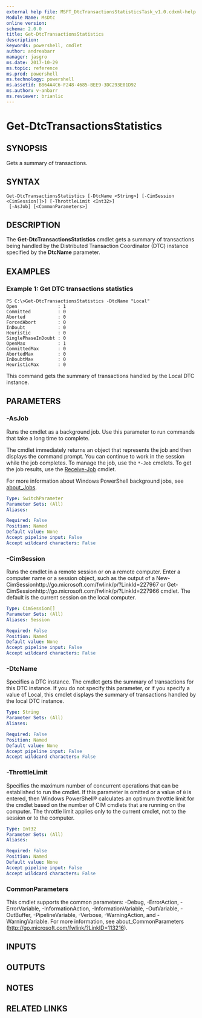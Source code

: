 ```yaml
---
external help file: MSFT_DtcTransactionsStatisticsTask_v1.0.cdxml-help.xml
Module Name: MsDtc
online version: 
schema: 2.0.0
title: Get-DtcTransactionsStatistics
description: 
keywords: powershell, cmdlet
author: andreabarr
manager: jasgro
ms.date: 2017-10-29
ms.topic: reference
ms.prod: powershell
ms.technology: powershell
ms.assetid: B864A4C6-F248-4685-BEE9-3DC293E01D92
ms.author: v-anbarr
ms.reviewer: brianlic
---
```


# Get-DtcTransactionsStatistics

## SYNOPSIS
Gets a summary of transactions.

## SYNTAX

```
Get-DtcTransactionsStatistics [-DtcName <String>] [-CimSession <CimSession[]>] [-ThrottleLimit <Int32>]
 [-AsJob] [<CommonParameters>]
```

## DESCRIPTION
The **Get-DtcTransactionsStatistics** cmdlet gets a summary of transactions being handled by the Distributed Transaction Coordinator (DTC) instance specified by the **DtcName** parameter.

## EXAMPLES

### Example 1: Get DTC transactions statistics
```
PS C:\>Get-DtcTransactionsStatistics -DtcName "Local"
Open               : 1
Committed          : 0
Aborted            : 0
ForcedAbort        : 0
InDoubt            : 0
Heuristic          : 0
SinglePhaseInDoubt : 0
OpenMax            : 1
CommittedMax       : 0
AbortedMax         : 0
InDoubtMax         : 0
HeuristicMax       : 0
```

This command gets the summary of transactions handled by the Local DTC instance.

## PARAMETERS

### -AsJob
Runs the cmdlet as a background job. Use this parameter to run commands that take a long time to complete. 

The cmdlet immediately returns an object that represents the job and then displays the command prompt. 
You can continue to work in the session while the job completes. 
To manage the job, use the `*-Job` cmdlets. 
To get the job results, use the [Receive-Job](https://go.microsoft.com/fwlink/?LinkID=113372) cmdlet. 

For more information about Windows PowerShell background jobs, see [about_Jobs](https://go.microsoft.com/fwlink/?LinkID=113251).

```yaml
Type: SwitchParameter
Parameter Sets: (All)
Aliases: 

Required: False
Position: Named
Default value: None
Accept pipeline input: False
Accept wildcard characters: False
```

### -CimSession
Runs the cmdlet in a remote session or on a remote computer.
Enter a computer name or a session object, such as the output of a New-CimSessionhttp://go.microsoft.com/fwlink/p/?LinkId=227967 or Get-CimSessionhttp://go.microsoft.com/fwlink/p/?LinkId=227966 cmdlet.
The default is the current session on the local computer.

```yaml
Type: CimSession[]
Parameter Sets: (All)
Aliases: Session

Required: False
Position: Named
Default value: None
Accept pipeline input: False
Accept wildcard characters: False
```

### -DtcName
Specifies a DTC instance.
The cmdlet gets the summary of transactions for this DTC instance.
If you do not specify this parameter, or if you specify a value of Local, this cmdlet displays the summary of transactions handled by the local DTC instance.

```yaml
Type: String
Parameter Sets: (All)
Aliases: 

Required: False
Position: Named
Default value: None
Accept pipeline input: False
Accept wildcard characters: False
```

### -ThrottleLimit
Specifies the maximum number of concurrent operations that can be established to run the cmdlet.
If this parameter is omitted or a value of `0` is entered, then Windows PowerShell® calculates an optimum throttle limit for the cmdlet based on the number of CIM cmdlets that are running on the computer.
The throttle limit applies only to the current cmdlet, not to the session or to the computer.

```yaml
Type: Int32
Parameter Sets: (All)
Aliases: 

Required: False
Position: Named
Default value: None
Accept pipeline input: False
Accept wildcard characters: False
```

### CommonParameters
This cmdlet supports the common parameters: -Debug, -ErrorAction, -ErrorVariable, -InformationAction, -InformationVariable, -OutVariable, -OutBuffer, -PipelineVariable, -Verbose, -WarningAction, and -WarningVariable. For more information, see about_CommonParameters (http://go.microsoft.com/fwlink/?LinkID=113216).

## INPUTS

## OUTPUTS

## NOTES

## RELATED LINKS


